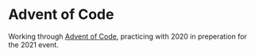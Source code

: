 # Advent of Code
Working through [Advent of Code](https://adventofcode.com/), practicing with 2020 in preperation for the 2021 event.
